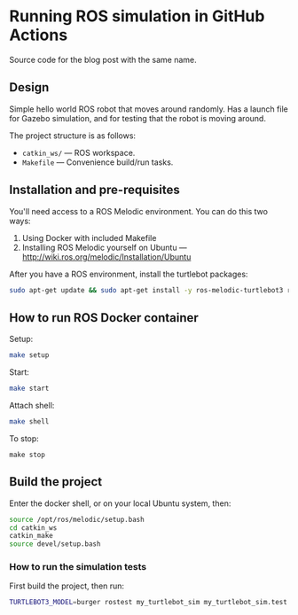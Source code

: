 # Running ROS simulation in GitHub Actions

Source code for the blog post with the same name.

## Design

Simple hello world ROS robot that moves around randomly. Has a launch file for Gazebo simulation, and for testing that the robot is moving around.

The project structure is as follows:

- `catkin_ws/` — ROS workspace.
- `Makefile` — Convenience build/run tasks.

## Installation and pre-requisites

You'll need access to a ROS Melodic environment. You can do this two ways:

1. Using Docker with included Makefile
2. Installing ROS Melodic yourself on Ubuntu — http://wiki.ros.org/melodic/Installation/Ubuntu

After you have a ROS environment, install the turtlebot packages:

```sh
sudo apt-get update && sudo apt-get install -y ros-melodic-turtlebot3 ros-melodic-turtlebot3-simulations ros-melodic-gazebo*
```

## How to run ROS Docker container

Setup:

```sh
make setup
```

Start:

```sh
make start
```

Attach shell:

```sh
make shell
```

To stop:

```
make stop
```

## Build the project

Enter the docker shell, or on your local Ubuntu system, then:

```sh
source /opt/ros/melodic/setup.bash
cd catkin_ws
catkin_make
source devel/setup.bash
```

### How to run the simulation tests

First build the project, then run:

```sh
TURTLEBOT3_MODEL=burger rostest my_turtlebot_sim my_turtlebot_sim.test --text
```

